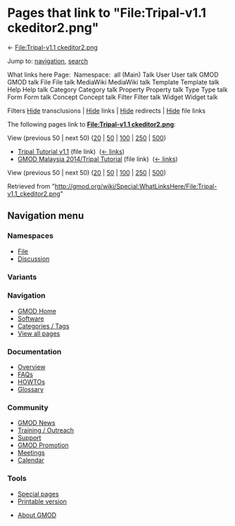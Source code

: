 <div id="mw-page-base" class="noprint">

</div>

<div id="mw-head-base" class="noprint">

</div>

<div id="content" class="mw-body" role="main">

<span id="top"></span>

<div id="mw-js-message" style="display:none;">

</div>



# <span dir="auto">Pages that link to "File:Tripal-v1.1 ckeditor2.png"</span>

<div id="bodyContent">

<div id="contentSub">

← [File:Tripal-v1.1
ckeditor2.png](/wiki/File:Tripal-v1.1_ckeditor2.png "File:Tripal-v1.1 ckeditor2.png")

</div>

<div id="jump-to-nav" class="mw-jump">

Jump to: [navigation](#mw-navigation), [search](#p-search)

</div>

<div id="mw-content-text">

What links here Page:  Namespace:  all (Main) Talk User User talk GMOD
GMOD talk File File talk MediaWiki MediaWiki talk Template Template talk
Help Help talk Category Category talk Property Property talk Type Type
talk Form Form talk Concept Concept talk Filter Filter talk Widget
Widget talk

Filters
[Hide](/mediawiki/index.php?title=Special:WhatLinksHere/File:Tripal-v1.1_ckeditor2.png&hidetrans=1 "Special:WhatLinksHere/File:Tripal-v1.1 ckeditor2.png")
transclusions \|
[Hide](/mediawiki/index.php?title=Special:WhatLinksHere/File:Tripal-v1.1_ckeditor2.png&hidelinks=1 "Special:WhatLinksHere/File:Tripal-v1.1 ckeditor2.png")
links \|
[Hide](/mediawiki/index.php?title=Special:WhatLinksHere/File:Tripal-v1.1_ckeditor2.png&hideredirs=1 "Special:WhatLinksHere/File:Tripal-v1.1 ckeditor2.png")
redirects \|
[Hide](/mediawiki/index.php?title=Special:WhatLinksHere/File:Tripal-v1.1_ckeditor2.png&hideimages=1 "Special:WhatLinksHere/File:Tripal-v1.1 ckeditor2.png")
file links

The following pages link to **[File:Tripal-v1.1
ckeditor2.png](/wiki/File:Tripal-v1.1_ckeditor2.png "File:Tripal-v1.1 ckeditor2.png")**:

View (previous 50 \| next 50)
([20](/mediawiki/index.php?title=Special:WhatLinksHere/File:Tripal-v1.1_ckeditor2.png&limit=20 "Special:WhatLinksHere/File:Tripal-v1.1 ckeditor2.png")
\|
[50](/mediawiki/index.php?title=Special:WhatLinksHere/File:Tripal-v1.1_ckeditor2.png&limit=50 "Special:WhatLinksHere/File:Tripal-v1.1 ckeditor2.png")
\|
[100](/mediawiki/index.php?title=Special:WhatLinksHere/File:Tripal-v1.1_ckeditor2.png&limit=100 "Special:WhatLinksHere/File:Tripal-v1.1 ckeditor2.png")
\|
[250](/mediawiki/index.php?title=Special:WhatLinksHere/File:Tripal-v1.1_ckeditor2.png&limit=250 "Special:WhatLinksHere/File:Tripal-v1.1 ckeditor2.png")
\|
[500](/mediawiki/index.php?title=Special:WhatLinksHere/File:Tripal-v1.1_ckeditor2.png&limit=500 "Special:WhatLinksHere/File:Tripal-v1.1 ckeditor2.png"))

- [Tripal Tutorial
  v1.1](/wiki/Tripal_Tutorial_v1.1 "Tripal Tutorial v1.1") (file link) ‎
  <span class="mw-whatlinkshere-tools">([←
  links](/mediawiki/index.php?title=Special:WhatLinksHere&target=Tripal+Tutorial+v1.1 "Special:WhatLinksHere"))</span>
- [GMOD Malaysia 2014/Tripal
  Tutorial](/wiki/GMOD_Malaysia_2014/Tripal_Tutorial "GMOD Malaysia 2014/Tripal Tutorial")
  (file link) ‎ <span class="mw-whatlinkshere-tools">([←
  links](/mediawiki/index.php?title=Special:WhatLinksHere&target=GMOD+Malaysia+2014%2FTripal+Tutorial "Special:WhatLinksHere"))</span>

View (previous 50 \| next 50)
([20](/mediawiki/index.php?title=Special:WhatLinksHere/File:Tripal-v1.1_ckeditor2.png&limit=20 "Special:WhatLinksHere/File:Tripal-v1.1 ckeditor2.png")
\|
[50](/mediawiki/index.php?title=Special:WhatLinksHere/File:Tripal-v1.1_ckeditor2.png&limit=50 "Special:WhatLinksHere/File:Tripal-v1.1 ckeditor2.png")
\|
[100](/mediawiki/index.php?title=Special:WhatLinksHere/File:Tripal-v1.1_ckeditor2.png&limit=100 "Special:WhatLinksHere/File:Tripal-v1.1 ckeditor2.png")
\|
[250](/mediawiki/index.php?title=Special:WhatLinksHere/File:Tripal-v1.1_ckeditor2.png&limit=250 "Special:WhatLinksHere/File:Tripal-v1.1 ckeditor2.png")
\|
[500](/mediawiki/index.php?title=Special:WhatLinksHere/File:Tripal-v1.1_ckeditor2.png&limit=500 "Special:WhatLinksHere/File:Tripal-v1.1 ckeditor2.png"))

</div>

<div class="printfooter">

Retrieved from
"<http://gmod.org/wiki/Special:WhatLinksHere/File:Tripal-v1.1_ckeditor2.png>"

</div>

<div id="catlinks" class="catlinks catlinks-allhidden">

</div>

<div class="visualClear">

</div>

</div>

</div>

<div id="mw-navigation">

## Navigation menu

<div id="mw-head">



<div id="left-navigation">

<div id="p-namespaces" class="vectorTabs" role="navigation"
aria-labelledby="p-namespaces-label">

### Namespaces

- <span id="ca-nstab-image"><a href="/wiki/File:Tripal-v1.1_ckeditor2.png" accesskey="c"
  title="View the file page [c]">File</a></span>
- <span id="ca-talk"><a
  href="/mediawiki/index.php?title=File_talk:Tripal-v1.1_ckeditor2.png&amp;action=edit&amp;redlink=1"
  accesskey="t"
  title="Discussion about the content page [t]">Discussion</a></span>

</div>

<div id="p-variants" class="vectorMenu emptyPortlet" role="navigation"
aria-labelledby="p-variants-label">

### 

### Variants[](#)

<div class="menu">

</div>

</div>

</div>





</div>

</div>

</div>

<div id="mw-panel">

<div id="p-logo" role="banner">

<a href="/wiki/Main_Page"
style="background-image: url(http://gmod.org/images/GMOD-cogs.png);"
title="Visit the main page"></a>

</div>

<div id="p-Navigation" class="portal" role="navigation"
aria-labelledby="p-Navigation-label">

### Navigation

<div class="body">

- <span id="n-GMOD-Home">[GMOD Home](/wiki/Main_Page)</span>
- <span id="n-Software">[Software](/wiki/GMOD_Components)</span>
- <span id="n-Categories-.2F-Tags">[Categories /
  Tags](/wiki/Categories)</span>
- <span id="n-View-all-pages">[View all
  pages](/wiki/Special:AllPages)</span>

</div>

</div>

<div id="p-Documentation" class="portal" role="navigation"
aria-labelledby="p-Documentation-label">

### Documentation

<div class="body">

- <span id="n-Overview">[Overview](/wiki/Overview)</span>
- <span id="n-FAQs">[FAQs](/wiki/Category:FAQ)</span>
- <span id="n-HOWTOs">[HOWTOs](/wiki/Category:HOWTO)</span>
- <span id="n-Glossary">[Glossary](/wiki/Glossary)</span>

</div>

</div>

<div id="p-Community" class="portal" role="navigation"
aria-labelledby="p-Community-label">

### Community

<div class="body">

- <span id="n-GMOD-News">[GMOD News](/wiki/GMOD_News)</span>
- <span id="n-Training-.2F-Outreach">[Training /
  Outreach](/wiki/Training_and_Outreach)</span>
- <span id="n-Support">[Support](/wiki/Support)</span>
- <span id="n-GMOD-Promotion">[GMOD
  Promotion](/wiki/GMOD_Promotion)</span>
- <span id="n-Meetings">[Meetings](/wiki/Meetings)</span>
- <span id="n-Calendar">[Calendar](/wiki/Calendar)</span>

</div>

</div>

<div id="p-tb" class="portal" role="navigation"
aria-labelledby="p-tb-label">

### Tools

<div class="body">

- <span id="t-specialpages"><a href="/wiki/Special:SpecialPages" accesskey="q"
  title="A list of all special pages [q]">Special pages</a></span>
- <span id="t-print"><a
  href="/mediawiki/index.php?title=Special:WhatLinksHere/File:Tripal-v1.1_ckeditor2.png&amp;printable=yes"
  rel="alternate" accesskey="p"
  title="Printable version of this page [p]">Printable version</a></span>

</div>

</div>

</div>

</div>

<div id="footer" role="contentinfo">

- <span id="footer-places-about">[About
  GMOD](/wiki/GMOD:About "GMOD:About")</span>

<!-- -->






</div>

